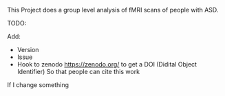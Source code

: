 This Project does a group level analysis of fMRI scans of people with ASD.

TODO:

Add:
* Version
* Issue
* Hook to zenodo https://zenodo.org/ to get a DOI (Didital Object Identifier) So that people can cite this work

If I change something


